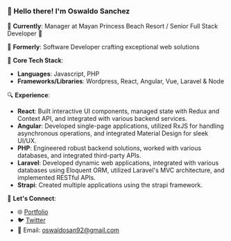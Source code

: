 ### 👋 Hello there! I'm Oswaldo Sanchez

🔭 **Currently**: Manager at Mayan Princess Beach Resort / Senior Full Stack Developer  🌴

💼 **Formerly**: Software Developer crafting exceptional web solutions

🌱 **Core Tech Stack**:
- **Languages**: Javascript, PHP
- **Frameworks/Libraries**: Wordpress, React, Angular, Vue, Laravel & Node

🔍 **Experience**:
- **React**: Built interactive UI components, managed state with Redux and Context API, and integrated with various backend services.
- **Angular**: Developed single-page applications, utilized RxJS for handling asynchronous operations, and integrated Material Design for sleek UI/UX.  
- **PHP**: Engineered robust backend solutions, worked with various databases, and integrated third-party APIs.
- **Laravel**: Developed dynamic web applications, integrated with various databases using Eloquent ORM, utilized Laravel's MVC architecture, and implemented RESTful APIs.
- **Strapi**: Created multiple applications using the strapi framework.


🤝 **Let's Connect**:
- 🌐 [Portfolio](https://oswaldocv.vercel.app/)
- 🐦 [Twitter](https://twitter.com/_TonyLoops)
- 📧 Email: [oswaldosan92@gmail.com](mailto:oswaldosan92@gmail.com)
